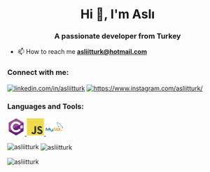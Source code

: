 <h1 align="center">Hi 👋, I'm Aslı</h1>
<h3 align="center">A passionate developer from Turkey</h3>

- 📫 How to reach me **asliitturk@hotmail.com**

<h3 align="left">Connect with me:</h3>
<p align="left">
<a href="https://linkedin.com/in/linkedin.com/in/asliitturk" target="blank"><img align="center" src="https://raw.githubusercontent.com/rahuldkjain/github-profile-readme-generator/master/src/images/icons/Social/linked-in-alt.svg" alt="linkedin.com/in/asliitturk" height="30" width="40" /></a>
<a href="https://instagram.com/https://www.instagram.com/asliitturk/" target="blank"><img align="center" src="https://raw.githubusercontent.com/rahuldkjain/github-profile-readme-generator/master/src/images/icons/Social/instagram.svg" alt="https://www.instagram.com/asliitturk/" height="30" width="40" /></a>
</p>

<h3 align="left">Languages and Tools:</h3>
<p align="left"> <a href="https://www.w3schools.com/cs/" target="_blank" rel="noreferrer"> <img src="https://raw.githubusercontent.com/devicons/devicon/master/icons/csharp/csharp-original.svg" alt="csharp" width="40" height="40"/> </a> <a href="https://developer.mozilla.org/en-US/docs/Web/JavaScript" target="_blank" rel="noreferrer"> <img src="https://raw.githubusercontent.com/devicons/devicon/master/icons/javascript/javascript-original.svg" alt="javascript" width="40" height="40"/> </a> <a href="https://www.mysql.com/" target="_blank" rel="noreferrer"> <img src="https://raw.githubusercontent.com/devicons/devicon/master/icons/mysql/mysql-original-wordmark.svg" alt="mysql" width="40" height="40"/> </a> </p>

<p><img align="left" src="https://github-readme-stats.vercel.app/api/top-langs?username=asliitturk&show_icons=true&title_color=000000&hide_border=true&locale=en&layout=compact" alt="asliitturk" /></p>

<p>&nbsp;<img align="center" src="https://github-readme-stats.vercel.app/api?username=asliitturk&show_icons=true&hide_border=true&locale=en" alt="asliitturk" /></p>

<p><img align="center" src="https://github-readme-streak-stats.herokuapp.com/?user=asliitturk&theme=default" alt="asliitturk" /></p>
